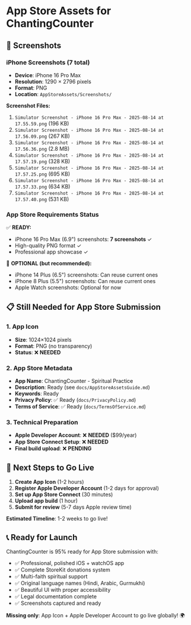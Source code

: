 # App Store Assets for ChantingCounter

## 📱 Screenshots

### iPhone Screenshots (7 total)
- **Device**: iPhone 16 Pro Max 
- **Resolution**: 1290 × 2796 pixels
- **Format**: PNG
- **Location**: `AppStoreAssets/Screenshots/`

**Screenshot Files:**
1. `Simulator Screenshot - iPhone 16 Pro Max - 2025-08-14 at 17.55.59.png` (196 KB)
2. `Simulator Screenshot - iPhone 16 Pro Max - 2025-08-14 at 17.56.09.png` (267 KB)
3. `Simulator Screenshot - iPhone 16 Pro Max - 2025-08-14 at 17.56.36.png` (2.8 MB)
4. `Simulator Screenshot - iPhone 16 Pro Max - 2025-08-14 at 17.57.19.png` (328 KB)
5. `Simulator Screenshot - iPhone 16 Pro Max - 2025-08-14 at 17.57.25.png` (695 KB)
6. `Simulator Screenshot - iPhone 16 Pro Max - 2025-08-14 at 17.57.33.png` (634 KB)
7. `Simulator Screenshot - iPhone 16 Pro Max - 2025-08-14 at 17.57.40.png` (531 KB)

### App Store Requirements Status

✅ **READY:**
- iPhone 16 Pro Max (6.9") screenshots: **7 screenshots** ✓
- High-quality PNG format ✓
- Professional app showcase ✓

🔄 **OPTIONAL (but recommended):**
- iPhone 14 Plus (6.5") screenshots: Can reuse current ones
- iPhone 8 Plus (5.5") screenshots: Can reuse current ones
- Apple Watch screenshots: Optional for now

## 📋 Still Needed for App Store Submission

### 1. App Icon
- **Size**: 1024×1024 pixels
- **Format**: PNG (no transparency)
- **Status**: ❌ **NEEDED**

### 2. App Store Metadata
- **App Name**: ChantingCounter - Spiritual Practice
- **Description**: Ready (see `docs/AppStoreAssetsGuide.md`)
- **Keywords**: Ready
- **Privacy Policy**: ✅ Ready (`docs/PrivacyPolicy.md`)
- **Terms of Service**: ✅ Ready (`docs/TermsOfService.md`)

### 3. Technical Preparation
- **Apple Developer Account**: ❌ **NEEDED** ($99/year)
- **App Store Connect Setup**: ❌ **NEEDED**
- **Final build upload**: ❌ **PENDING**

## 🚀 Next Steps to Go Live

1. **Create App Icon** (1-2 hours)
2. **Register Apple Developer Account** (1-2 days for approval)
3. **Set up App Store Connect** (30 minutes)
4. **Upload app build** (1 hour)
5. **Submit for review** (5-7 days Apple review time)

**Estimated Timeline**: 1-2 weeks to go live!

## 📞 Ready for Launch

ChantingCounter is 95% ready for App Store submission with:
- ✅ Professional, polished iOS + watchOS app
- ✅ Complete StoreKit donations system
- ✅ Multi-faith spiritual support
- ✅ Original language names (Hindi, Arabic, Gurmukhi)
- ✅ Beautiful UI with proper accessibility
- ✅ Legal documentation complete
- ✅ Screenshots captured and ready

**Missing only**: App Icon + Apple Developer Account to go live globally! 🌍
